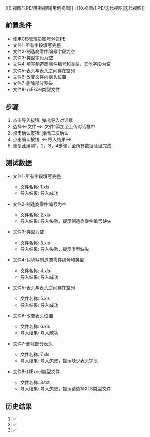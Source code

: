 [[0.视图/1.PE/用例视图|用例视图]] | [[0.视图/1.PE/迭代视图|迭代视图]]

## 前置条件

- 使用CIS管理员账号登录PE
- 文件1-所有字段填写完整
- 文件2-制造商零件编号字段为空
- 文件3-类型字段为空
- 文件4-填写制造商零件编号和类型，其他字段为空
- 文件5-表头与表头之间存在空列
- 文件6-改变文件内表头位置
- 文件7-删除部分表头
- 文件8-非Excel类型文件

## 步骤

1. 点击导入按钮: 弹出导入对话框
2. 选择<==文件==>: 文件1添加至上传对话框中
3. 点击确认按钮: 弹出二次确认
4. 点击确认按钮: <==导入结果==>
5. 重复此用例1，2，3，4步骤，至所有数据验证完成

## 测试数据

- 文件1-所有字段填写完整
	- 文件名称: 1.xls
	- 导入结果: 导入成功

- 文件2-制造商零件编号为空
	- 文件名称: 2.xls
	- 导入结果: 导入失败，提示制造商零件编号缺失

- 文件3-类型为空
	- 文件名称: 3.xls
	- 导入结果: 导入失败，提示类型缺失

- 文件4-只填写制造商零件编号和类型
	- 文件名称: 4.xls
	- 导入结果: 导入成功

- 文件5-表头与表头之间存在空列
	- 文件名称: 5.xls
	- 导入结果: 导入成功

- 文件6-改变表头位置
	- 文件名称: 6.xls
	- 导入结果: 导入成功

- 文件7-删除部分表头
	- 文件名称: 7.xls
	- 导入结果: 导入失败，提示缺少表头字段

- 文件8-非Excel类型文件
	- 文件名称: 8.txt
	- 导入结果: 导入失败，提示请选择XLS类型文件

## 历史结果
1. ✅
2. ✅
3. ✅